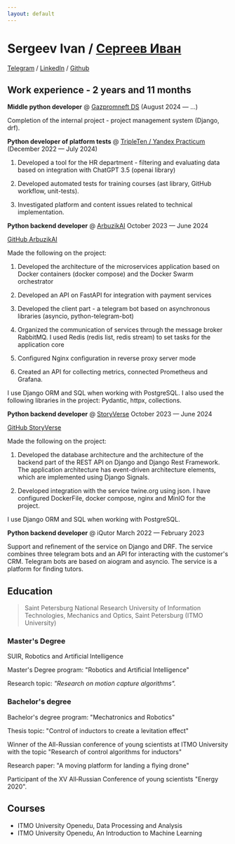 ```yaml
---
layout: default
---
```


# Sergeev Ivan / [Сергеев Иван](./index.html)


[Telegram](https://t.me/Sergeevid) / [LinkedIn](https://www.linkedin.com/in/ivan-sergeev-b0b659254/) / [Github](https://github.com/seroburomalinoviy)


## Work experience - 2 years and 11 months

**Middle python developer** @ [Gazpromneft DS](https://ds.gazprom-neft.ru) (August 2024 — ...)

Completion of the internal project - project management system (Django, drf).



**Python developer of platform tests** @ [TripleTen / Yandex Practicum](https://tripleten.com ) (December 2022 — July 2024)

1) Developed a tool for the HR department - filtering and evaluating data based on integration with ChatGPT 3.5 (openai library)

2) Developed automated tests for training courses (ast library, GitHub workflow, unit-tests).

3) Investigated platform and content issues related to technical implementation.

**Python backend developer** @ [ArbuzikAI](https://t.me/Arbuzik_AIBot ) October 2023 — June 2024

[GitHub ArbuzikAI](https://github.com/seroburomalinoviy/arbuzikAIService)

Made the following on the project:

1) Developed the architecture of the microservices application based on Docker containers (docker compose) and the Docker Swarm orchestrator

2) Developed an API on FastAPI for integration with payment services

3) Developed the client part - a telegram bot based on asynchronous libraries (asyncio, python-telegram-bot)

4) Organized the communication of services through the message broker RabbitMQ. I used Redis (redis list, redis stream) to set tasks for the application core

4) Configured Nginx configuration in reverse proxy server mode

5) Created an API for collecting metrics, connected Prometheus and Grafana.

I use Django ORM and SQL when working with PostgreSQL.
I also used the following libraries in the project: Pydantic, httpx, collections.

**Python backend developer** @ [StoryVerse](https://apps.apple.com/ru/app/storyverse-visual-novels/id6475628454 ) October 2023 — June 2024

[GitHub StoryVerse](https://github.com/seroburomalinoviy/StoryVerse)

Made the following on the project:

1) Developed the database architecture and the architecture of the backend part of the REST API on Django and Django Rest Framework.
The application architecture has event-driven architecture elements, which are implemented using Django Signals.

2) Developed integration with the service twine.org using json. I have configured DockerFile, docker compose, nginx and MinIO for the project.

I use Django ORM and SQL when working with PostgreSQL.


**Python backend developer** @ iQutor March 2022 — February 2023

Support and refinement of the service on Django and DRF. The service combines three telegram bots and an API for interacting with the customer's CRM. Telegram bots are based on aiogram and asyncio. The service is a platform for finding tutors.

## Education

>Saint Petersburg National Research University of Information Technologies, Mechanics and Optics, Saint Petersburg (ITMO University)

### Master's Degree

SUIR, Robotics and Artificial Intelligence

Master's Degree program: "Robotics and Artificial Intelligence"

Research topic: _"Research on motion capture algorithms"._

### Bachelor's degree

Bachelor's degree program: "Mechatronics and Robotics" 

Thesis topic: "Control of inductors to create a levitation effect"

Winner of the All-Russian conference of young scientists at ITMO University with the topic "Research of control algorithms for inductors"

Research paper: "A moving platform for landing a flying drone"

Participant of the XV All‐Russian Conference of young scientists "Energy 2020".

## Courses

- ITMO University
Openedu, Data Processing and Analysis
- ITMO University
Openedu, An Introduction to Machine Learning